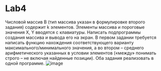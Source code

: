# Lab4
Числовой массив B (тип массива указан в формулировке второго задания) содержит k
элементов. Элементы массива и пороговые значения X, Y вводятся с клавиатуры. Написать
подпрограммы создания массива и вывода его на экран. В первом задании требуется написать
функцию нахождения соответствующего варианту максимального/минимального значения, а
во втором – среднего арифметического указанных в условии элементов («между» понимать
строго – не включая найденные позиции).
Оба задания реализовать в одной программе.
![image](https://user-images.githubusercontent.com/79037293/234250795-8a4fb710-5854-4213-8f90-d999109975c9.png)
